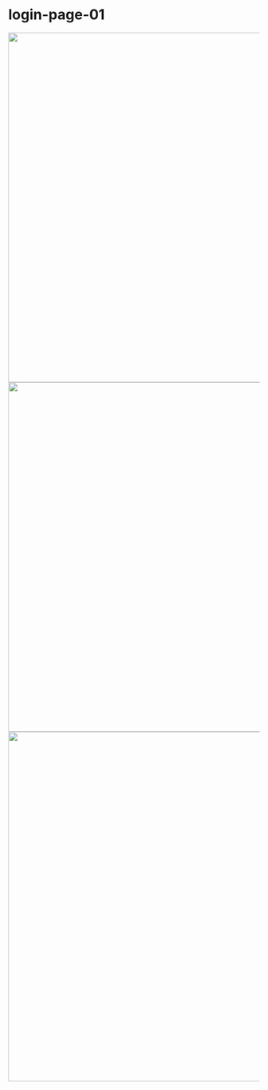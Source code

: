 # login-page-01

   <div align="center">
        <img src="https://github.com/studypaulogustavo/login-page-01/assets/141532372/ab3bb0e3-f25b-46ee-ad12-a430959b708e" width="700px" />
    </div>

    
<div align="center">
        <img src="https://github-production-user-asset-6210df.s3.amazonaws.com/141532372/263206983-f1d5243e-6503-4303-924d-d9851307aaec.png" width="700px" />
    </div>

  <div align="center">
        <img src="https://github-production-user-asset-6210df.s3.amazonaws.com/141532372/263206992-7b04ee9c-56ba-49f6-8572-ab4d1a46f15b.png" width="700px" />
    </div>
